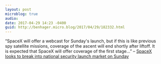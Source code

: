```yaml
---
layout: post
microblog: true
audio: 
date: 2017-04-29 14:23 -0400
guid: http://benhager.micro.blog/2017/04/29/182332.html
---
```

“SpaceX will offer a webcast for Sunday's launch, but if this is like previous spy satellite missions, coverage of the ascent will end shortly after liftoff. It is expected that SpaceX will offer coverage of the first stage…” – [SpaceX looks to break into national security launch market on Sunday](https://arstechnica.com/science/2017/04/spacex-looks-to-break-into-national-security-launch-market-on-sunday/)
